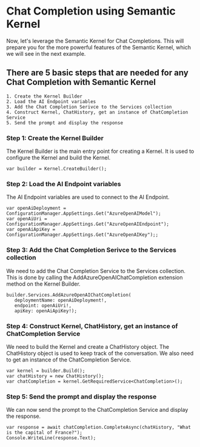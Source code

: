 ﻿# Chat Completion using Semantic Kernel
Now, let's leverage the Semantic Kernel for Chat Completions.  This will prepare you for the more powerful features of the Semantic Kernel, which we will see in the next example.

## There are 5 basic steps that are needed for any Chat Completion with Semantic Kernel
    1. Create the Kernel Builder
	2. Load the AI Endpoint variables
	3. Add the Chat Completion Serivce to the Services collection
	4. Construct Kernel, ChatHistory, get an instance of ChatCompletion Service
	5. Send the prompt and display the response

### Step 1: Create the Kernel Builder
The Kernel Builder is the main entry point for creating a Kernel.  It is used to configure the Kernel and build the Kernel.

    var builder = Kernel.CreateBuilder();

### Step 2: Load the AI Endpoint variables
The AI Endpoint variables are used to connect to the AI Endpoint.  

	var openAiDeployment = ConfigurationManager.AppSettings.Get("AzureOpenAIModel");
    var openAiUri = ConfigurationManager.AppSettings.Get("AzureOpenAIEndpoint");
    var openAiApiKey = ConfigurationManager.AppSettings.Get("AzureOpenAIKey");;

### Step 3: Add the Chat Completion Serivce to the Services collection
We need to add the Chat Completion Service to the Services collection.  This is done by calling the AddAzureOpenAIChatCompletion extension method on the Kernel Builder.

    builder.Services.AddAzureOpenAIChatCompletion(
       deploymentName: openAiDeployment!,
       endpoint: openAiUri!,
       apiKey: openAiApiKey!);

### Step 4: Construct Kernel, ChatHistory, get an instance of ChatCompletion Service
We need to build the Kernel and create a ChatHistory object.  The ChatHistory object is used to keep track of the conversation.  We also need to get an instance of the ChatCompletion Service.

	var kernel = builder.Build();
	var chatHistory = new ChatHistory();
	var chatCompletion = kernel.GetRequiredService<ChatCompletion>();

### Step 5: Send the prompt and display the response
We can now send the prompt to the ChatCompletion Service and display the response.

	var response = await chatCompletion.CompleteAsync(chatHistory, "What is the capital of France?");
	Console.WriteLine(response.Text);

